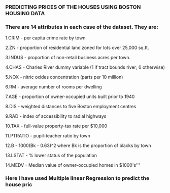 ### PREDICTING PRICES OF THE HOUSES USING BOSTON HOUSING DATA

### There are 14 attributes in each case of the dataset. They are:
1.CRIM - per capita crime rate by town

2.ZN - proportion of residential land zoned for lots over 25,000 sq.ft.

3.INDUS - proportion of non-retail business acres per town.

4.CHAS - Charles River dummy variable (1 if tract bounds river; 0 otherwise)

5.NOX - nitric oxides concentration (parts per 10 million)

6.RM - average number of rooms per dwelling

7.AGE - proportion of owner-occupied units built prior to 1940

8.DIS - weighted distances to five Boston employment centres

9.RAD - index of accessibility to radial highways

10.TAX - full-value property-tax rate per $10,000

11.PTRATIO - pupil-teacher ratio by town

12.B - 1000(Bk - 0.63)^2 where Bk is the proportion of blacks by town

13.LSTAT - % lower status of the population

14.MEDV - Median value of owner-occupied homes in $1000's'''


### Here I have used Multiple linear Regression to predict the house pric
